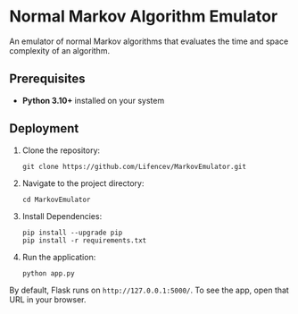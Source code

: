 # Normal Markov Algorithm Emulator

An emulator of normal Markov algorithms that evaluates the time and space complexity of an algorithm.

## Prerequisites

- **Python 3.10+** installed on your system  

## Deployment ##
1. Clone the repository:
   ```
   git clone https://github.com/Lifencev/MarkovEmulator.git
   ```
2. Navigate to the project directory:
   ```
   cd MarkovEmulator
   ```
3. Install Dependencies:
    ```
    pip install --upgrade pip
    pip install -r requirements.txt
    ```
4. Run the application:
    ```
    python app.py
    ```

By default, Flask runs on `http://127.0.0.1:5000/`. To see the app, open that URL in your browser.
